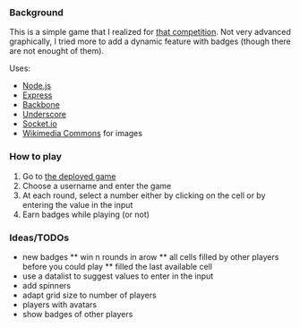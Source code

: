 ### Background

This is a simple game that I realized for [that competition](http://www.web-tambouille.fr/2012/03/24/un-pass-3-jours-pour-devoxx-france-a-gagner-sur-web-tambouille-concours.html).
Not very advanced graphically, I tried more to add a dynamic feature with badges (though there are not enought of them).

Uses:

* [Node.js](href='http://nodejs.org/')
* [Express](href='http://expressjs.com/')
* [Backbone](href='http://backbonejs.org/')
* [Underscore](href='http://documentcloud.github.com/underscore/')
* [Socket.io](href='http://socket.io/')
* [Wikimedia Commons](href='https://commons.wikimedia.org') for images

### How to play

1. Go to [the deployed game](http://proto-rumble.mais-h.eu/)
2. Choose a username and enter the game
3. At each round, select a number either by clicking on the cell or by entering the value in the input
4. Earn badges while playing (or not)

### Ideas/TODOs

* new badges
** win n rounds in arow
** all cells filled by other players before you could play
** filled the last available cell
* use a datalist to suggest values to enter in the input
* add spinners
* adapt grid size to number of players
* players with avatars
* show badges of other players
